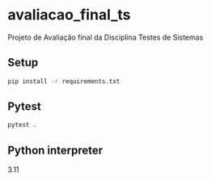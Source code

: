 # avaliacao_final_ts
Projeto de Avaliação final da Disciplina Testes de Sistemas

## Setup

```bash
pip install -r requirements.txt
```

## Pytest

```bash
pytest .
```
## Python interpreter 
3.11
